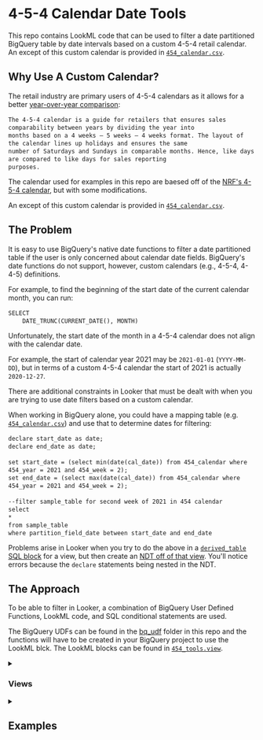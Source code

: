 # 4-5-4 Calendar Date Tools

This repo contains LookML code that can be used to filter a date partitioned BigQuery table by date intervals based on a
custom 4-5-4 retail calendar. An except of this custom calendar is provided in [`454_calendar.csv`](454_calendar.csv).

## Why Use A Custom Calendar?
The retail industry are primary users of 4-5-4 calendars as it allows for a better 
[year-over-year comparison](https://nrf.com/resources/4-5-4-calendar):
```
The 4-5-4 calendar is a guide for retailers that ensures sales comparability between years by dividing the year into 
months based on a 4 weeks – 5 weeks – 4 weeks format. The layout of the calendar lines up holidays and ensures the same 
number of Saturdays and Sundays in comparable months. Hence, like days are compared to like days for sales reporting 
purposes. 
```

The calendar used for examples in this repo are baesed off of the [NRF's 4-5-4 calendar](https://nrf.com/resources/4-5-4-calendar),
but with some modifications.

An except of this custom calendar is provided in [`454_calendar.csv`](454_calendar.csv).

## The Problem
It is easy to use BigQuery's native date functions to filter a date partitioned table if the user is only concerned about
calendar date fields. BigQuery's date functions do not support, however, custom calendars (e.g., 4-5-4, 4-4-5) definitions.

For example, to find the beginning of the start date of the current calendar month, you can run:
```buildoutcfg
SELECT
    DATE_TRUNC(CURRENT_DATE(), MONTH)
```

Unfortunately, the start date of the month in a 4-5-4 calendar does not align with the calendar date. 

For example, the start of calendar year 2021 may be `2021-01-01` (`YYYY-MM-DD`), but in terms of a custom 4-5-4 calendar 
the start of 2021 is actually `2020-12-27`.

There are additional constraints in Looker that must be dealt with when you are trying to use date filters based on a
custom calendar.

When working in BigQuery alone, you could have a mapping table (e.g. [`454_calendar.csv`](454_calendar.csv)) and use that
to determine dates for filtering:
```buildoutcfg
declare start_date as date;
declare end_date as date;

set start_date = (select min(date(cal_date)) from 454_calendar where 454_year = 2021 and 454_week = 2);
set end_date = (select max(date(cal_date)) from 454_calendar where 454_year = 2021 and 454_week = 2);

--filter sample_table for second week of 2021 in 454 calendar
select 
*
from sample_table
where partition_field_date between start_date and end_date
```

Problems arise in Looker when you try to do the above in a [`derived_table` SQL block](https://docs.looker.com/reference/view-params/derived_table)
for a view, but then create an [NDT off of that view](https://docs.looker.com/data-modeling/learning-lookml/creating-ndts#defining_a_native_derived_table_in_lookml).
You'll notice errors because the `declare` statements being nested in the NDT.


## The Approach
To be able to filter in Looker, a combination of BigQuery User Defined Functions, LookML code, and SQL conditional 
statements are used.

The BigQuery UDFs can be found in the [bq_udf](bq_udf) folder in this repo and the functions will have to be 
created in your BigQuery project to use the LookML blck. The LookML blocks can be found in 
[`454_tools.view`](454_tools.view).

<details>
<summary><h3>Views</h3></summary>
<p>
    
There are 5 views defined in [`454_tools.view`](454_tools.view) file:
- 454_tools_parameters
    - Contains only parameters. Can be extended by other views for binding filters
- 454_tools
    - Generates the final filters that are applied to partition field date  
- repository_variables
    - Contains dimensions and filters for using custom repository variables. 
      Dynamic in the sense that it changes based on run date.
- py_repository_variables
    - Combined with repository_variables to conduct year-over-year analysis 
- 454_fixed_period_filters
    - Contains dimensions and filters for finding specific 454 dates (i.e., not dynamic)

All filters are viewable under the view label: `_Reporting Date Tools`
and group label: `4-5-4 Tools ({{ _view._name}})`

![](explore_screenshot.jpg)

<details>
<summary><h4>454 Tools</h4></summary>
<p>

The `454_tools` view extends `454_parameters`, `454_fixed_period_filters`, `repository_variables`, and 
`py_repository_variables`. This is the view that is extended in a view that is based off a table so that
users have access to the date filters tools. 

An example of how to extend `454_tools` in a view so that users can see date filters in the Explore:

<details>
<summary>Show Example</summary>
<p>

```buildoutcfg
include: "/path/to/454_tools.view"

view: orders {
    extends: [454_tools] ## Now this view can use the date filters in 454_tools
    sql_table_name: dataset.orders ;;
    
    ## overrides the partition_field_param parameter in 454_tools.view
    ## with the field specific for this view
    parameter: partition_field_param {
      type: unquoted
      hidden: yes
      allowed_value: {
        label: "order_date"
        value: "order_date"
      }
    }
    
    dimension_group: order_date {
        # order_date is a timestamp
        # dataset.orders table is partitioned on date(order_date)
        type: time
        sql: ${TABLE}.order_date 
    }
    
    dimension: order_id {
        type: number
        sql: ${TABLE}.order_id
    }
    
    dimension: sales {
        type: number
        sql: ${TABLE}.sales
    }
    
    measure: total_sales {
        type: sum
        sql: ${sales}
    }
    
}

explore:  orders {
    from: orders
    
    # partition field must be defined to use 454_tools
    always_filter: {
      filters: [partition_field_param: ""]
    }

    # need these to make sure partition fields are always being filtered
    sql_always_where:
      ${454_FILTER} ;;
}
```
</p>
</details>

<details>
<summary><h6>454_FILTER</h6></summary>
<p>

In example above, the `orders` Explore always filters `${454_FILTER}` which is a filter defined in 
`454_tools` view. This is the final filter applied where the `partition_field_param` (i.e., partition date field)
is filtered in a `WHERE` clause. 

Using Looker's Liquid syntax, we apply different filters based on certain conditions regarding the parameters
used. Furthermore, we assume the `partition_field_param` is a timestamp and it is converted to a `DATE` when filtered.

The `454_FILTER` is essentially the following:
```buildoutcfg
date( partition field ) between start_date and end_date
```

and if a year-over-year analysis is desired:
```buildoutcfg
date( partition field ) between start_interval and end_interval
or 
date( partition field) between previous_year_start_interval and previous_year_end_interval
```

</p>
</details>

<details>
<summary><h6>Start Interval</h6></summary>
<p>

</p>
</details>

<details>
<summary><h6>End Interval</h6></summary>
<p>

</p>
</details>

<details>
<summary><h6>+/- N Intervals</h6></summary>
<p>

</p>
</details>
    
</p>
</details>


<details>
<summary><h4>Fixed Period Filters</h4></summary>
<p>

These filters can be used for when users want to view a very specific time interval within 454 calendar. In this
instance, the user has to define the year and the week, month, or quarter.
    
</p>
</details>


<details>
<summary><h4>Repository Variables</h4></summary>
<p>

The `repository_variable` and `py_repository_variable` views contains LookML code to custom variables 
-- similar to Looker filter expressions -- to represent custom filter definitions based on current date
(`repository_variable`) and previous year (`py_repository_variable`). 

Key differences compared to Fixed Period Filters:

- Users can choose from a menu of human-readable options to apply date filters
- It is dynamic/rolling because it is always based on the current date
  - Useful for creating automated reports

<details>
<summary><h6>What Year Is It In 454 calendar?</h6></summary> 

This question alone is difficult to answer when you're at the beginning/end of a calendar year. As mentioned above,
a year can start in December or January in a 454 calendar.

</details>

<details>
<summary><h6>What Week Is It In 454 calendar?</h6></summary> 

</details>

<details>
<summary><h6>What Month Is It In 454 calendar?</h6></summary> 

</details>

<details>
<summary><h6>What Quarter Is It In 454 calendar?</h6></summary> 

</details>

<details>
<summary><h6>What Is The Equivalent of This Week/Month/Quarter Last Year In 454 calendar?</h6></summary> 

</details>

</p>
</details>

<details>
<summary><h4>Parameters</h4></summary>
<p>

The `454_tools_parameters` view contains all the parameters required for users to filter dates. Separating
them out allows for users to extend just the parameters in an NDT and then bind the filters.

An example is shown below where we have a view called `orders` and an Explore based off that view also called
`orders`. The `orders` view/Explore is built on top of a fact table in BigQuery that contains orderline level 
of granularity and is partitioned on `order_date` field. A summary of `orders` aggregated at `order_date` level is created with an NDT called 
`order_summary`. Users can now use `order_summary` Explore to join other views on a much smaller scale.   

```buildoutcfg

include: "/path/to/454_tools.view"

view: orders {
    extends: [454_tools]
    sql_table_name: dataset.orders ;;
    
    ## overrides the partition_field_param parameter in 454_tools.view
    ## with the field specific for this view
    parameter: partition_field_param {
      type: unquoted
      hidden: yes
      allowed_value: {
        label: "order_date"
        value: "order_date"
      }
    }
    
    dimension_group: order_date {
        # order_date is a timestamp
        # dataset.orders table is partitioned on date(order_date)
        type: time
        sql: ${TABLE}.order_date 
    }
    
    dimension: order_id {
        type: number
        sql: ${TABLE}.order_id
    }
    
    dimension: sales {
        type: number
        sql: ${TABLE}.sales
    }
    
    measure: total_sales {
        type: sum
        sql: ${sales}
    }
    
}

explore: orders {
    from: orders
    # A fact table that contains orderline level information
}

view: order_summary {
    # NDT that aggregates orders by day
    extends: [454_parameters]
    derived_table: {
      explore_source: orders {
        timezone: "query_timezone"
        column: order_date_date {} 
        column: order_id {}
        column: total_sales {}
        filters: {
          # 454_tools.view requires a partition_field_param to be defined
          field: orders.partition_field_param
          value: "order_date"
        }
        ### Following bind filters are for parameters in 454_parameters
        bind_filters: {
        to_field: orders.FY_start
        from_field: order_summary.FY_start
        }
        bind_filters: {
          to_field: orders.N_start
          from_field: order_summary.N_start
        }
        bind_filters: {
          to_field: orders.454interval_start
          from_field: order_summary.454interval_start
        }
        bind_filters: {
          to_field: orders.FY_end
          from_field: order_summary.FY_end
        }
        bind_filters: {
          to_field: orders.N_end
          from_field: order_summary.N_end
        }
        bind_filters: {
          to_field: orders.454interval_end
          from_field: order_summary.454interval_end
        }
        bind_filters: {
          to_field: orders.compare_yoy
          from_field: order_summary.compare_yoy
        }
        bind_filters: {
          to_field: nested_sb_customer_transactions_daily__details.po_category
          from_field: order_summary.po_category
        }
      }
    }
    
    dimension: order_date {
        sql: ${TABLE}.order_date_date
    }
    
    dimension: order_id {}
    
    dimension: total_sales_per_order {
        sql: ${TABLE}.total_sales
    }
    
    measure: total_sales {
        type:sum
        sql: ${total_sales_per_order}
    }   
    
}

explore: order_summary {
    from: order_summary
    join: some_other_view {
        sql_on: ${order_sumamry.order_id} = ${some_other_view.order_id}
        relationship: one_to_one
    }
 }


```

</p>
</details>

</p>
</details>

<details>
<summary><h2>Examples</h2></summary>
<p>

When you want to filter anything by a date interval, you need a "start date" and an "end date".

There are two categories of filters: `Begin` and `End` that correspond to how "start date" and "end date"
are defined, respectively.

Each filter category has 4 options:
- `Fiscal Year`
- `Interval`
- `Interval Type`

All of the 4 `Begin` filter options affect how the "start date" is defined. All of the 4 `End`
options affect how the "end date" is defined.

One important thing to note is that `Begin` and `End` are independent of each other. That means
that you can use different options for `Begin` and `End`

For example, I want to look at data from 2021FW1 (ie first fiscal wk of 2021) until today:
- `Begin`
  - `Fiscal Year` = **2021**
  - `Interval` = **1**
  - `Interval Type` =  **Fiscal Week**
- `End`
  - `Interval` = **today**
  - `Interval Type` = **Repository Variables**

Another example, I want to look at data from beginning of current fiscal quarter until the end
of the next fiscal week:
- `Begin`
  - `Interval` = **fiscal_day_current_fiscal_quarter**
  - `Interval Type` = **Repository Variables**
- `End`
  - `Interval` = **2**
  - `Interval Add/Sub` = **+**
  - `Interval Type` = **+/- Fiscal Weeks**
  
</p>
</details>

